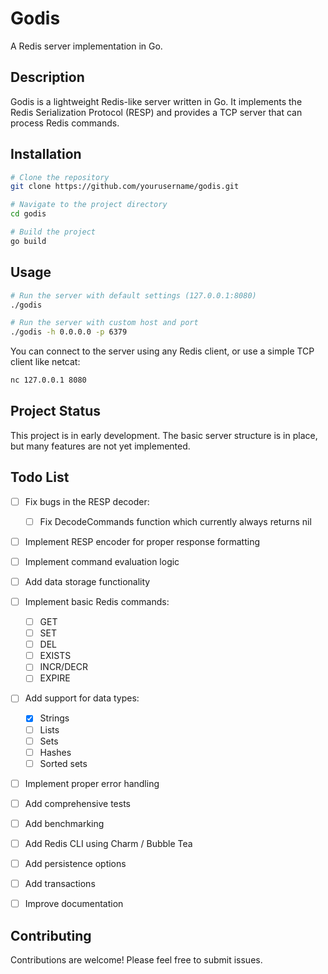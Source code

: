 # Godis

A Redis server implementation in Go.

## Description

Godis is a lightweight Redis-like server written in Go. It implements the Redis Serialization Protocol (RESP) and provides a TCP server that can process Redis commands.

## Installation

```bash
# Clone the repository
git clone https://github.com/yourusername/godis.git

# Navigate to the project directory
cd godis

# Build the project
go build
```

## Usage

```bash
# Run the server with default settings (127.0.0.1:8080)
./godis

# Run the server with custom host and port
./godis -h 0.0.0.0 -p 6379
```

You can connect to the server using any Redis client, or use a simple TCP client like netcat:

```bash
nc 127.0.0.1 8080
```

## Project Status

This project is in early development. The basic server structure is in place, but many features are not yet implemented.

## Todo List

- [ ] Fix bugs in the RESP decoder:
  - [ ] Fix DecodeCommands function which currently always returns nil
- [ ] Implement RESP encoder for proper response formatting
- [ ] Implement command evaluation logic
- [ ] Add data storage functionality
- [ ] Implement basic Redis commands:
  - [ ] GET
  - [ ] SET
  - [ ] DEL
  - [ ] EXISTS
  - [ ] INCR/DECR
  - [ ] EXPIRE
- [ ] Add support for data types:
  - [x] Strings
  - [ ] Lists
  - [ ] Sets
  - [ ] Hashes
  - [ ] Sorted sets
- [ ] Implement proper error handling
- [ ] Add comprehensive tests
- [ ] Add benchmarking
- [ ] Add Redis CLI using Charm / Bubble Tea
- [ ] Add persistence options
- [ ] Add transactions
- [ ] Improve documentation


## Contributing

Contributions are welcome! Please feel free to submit issues.